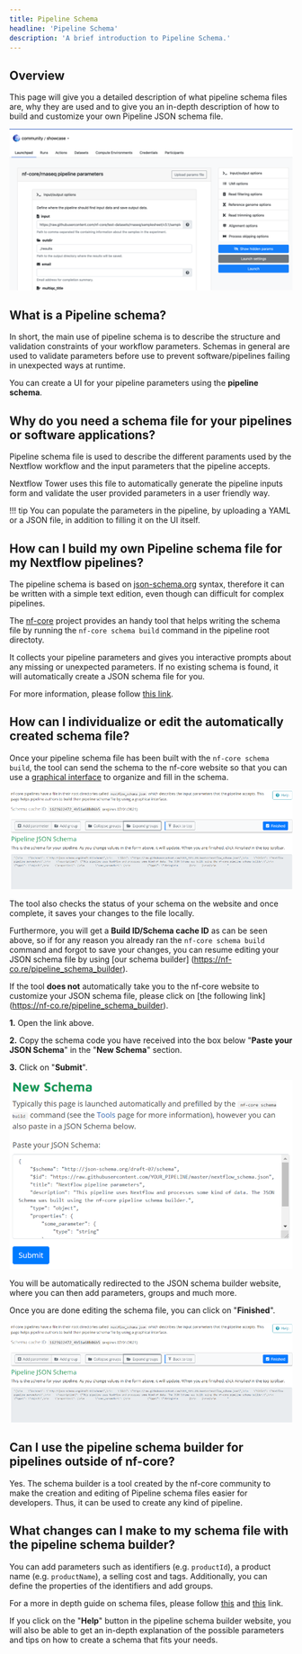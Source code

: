 ```yaml
---
title: Pipeline Schema
headline: 'Pipeline Schema'
description: 'A brief introduction to Pipeline Schema.'
---
```


## Overview

This page will give you a detailed description of what pipeline schema files are, why they are used and to give you an in-depth description of how to build and customize your own Pipeline JSON schema file. 

![](_images/pipeline_schema_form.png)


## What is a Pipeline schema? 

In short, the main use of pipeline schema is to describe the structure and validation constraints of your workflow parameters. Schemas in general are used to validate parameters before use to prevent software/pipelines failing in unexpected ways at runtime. 

You can create a UI for your pipeline parameters using the **pipeline schema**.

## Why do you need a schema file for your pipelines or software applications?

Pipeline schema file is used to describe the different paraments used by the Nextflow workflow and the input parameters that the pipeline accepts.

Nextflow Tower uses this file to automatically generate the pipeline inputs form and validate the user provided parameters in a user friendly way.

!!! tip
    You can populate the parameters in the pipeline, by uploading a YAML or a JSON file, in addition to filling it on the UI itself.

## How can I build my own Pipeline schema file for my Nextflow pipelines?

The pipeline schema is based on [json-schema.org](https://json-schema.org/) syntax, 
therefore it can be written with a simple text edition, even though can difficult for complex pipelines.

The [nf-core](https://nf-co.re/) project provides an handy tool that helps writing the schema 
file by running the `nf-core schema build` command in the pipeline root directoty.

It collects your pipeline parameters and gives you interactive prompts about any missing or unexpected parameters. If no existing schema is found, it will automatically create a JSON schema file for you.

For more information, please follow [this link](https://nf-co.re/tools/#build-a-pipeline-schema).

## How can I individualize or edit the automatically created schema file?

Once your pipeline schema file has been built with the `nf-core schema build`, the tool can send the schema to the nf-core website so that you can use a [graphical interface](https://nf-co.re/pipeline_schema_builder) to organize and fill in the schema. 


![](./_images/pipeline_schema_overview.png)


The tool also checks the status of your schema on the website and once complete, it saves your changes to the file locally. 

Furthermore, you will get a **Build ID/Schema cache ID** as can be seen above, so if for any reason you already ran the `nf-core schema build` command and forgot to save your changes, you can resume editing your JSON schema file by using [our schema builder] (https://nf-co.re/pipeline_schema_builder). 

If the tool **does not** automatically take you to the nf-core website to customize your JSON schema file, please click on [the following link] (https://nf-co.re/pipeline_schema_builder). 

**1.** Open the link above.

**2.** Copy the schema code you have received into the box below "**Paste your JSON Schema**" in the "**New Schema**" section. 

**3.** Click on "**Submit**". 


![](./_images/paste_pipeline_schema.png)

You will be automatically redirected to the JSON schema builder website, where you can then add parameters, groups and much more. 

Once you are done editing the schema file, you can click on "**Finished**". 

![](./_images/paste_pipeline_sample.png)

## Can I use the pipeline schema builder for pipelines outside of nf-core? 

Yes. The schema builder is a tool created by the nf-core community to make the creation and editing of Pipeline schema files easier for developers. Thus, it can be used to create any kind of pipeline. 

## What changes can I make to my schema file with the pipeline schema builder?

You can add parameters such as identifiers (e.g. `productId`), a product name (e.g. `productName`), a selling cost and tags. Additionally, you can define the properties of the identifiers and add groups. 

For a more in depth guide on schema files, please follow [this](https://json-schema.org/learn/getting-started-step-by-step.html) and [this](https://json-schema.org/specification.html) link.


If you click on the "**Help**" button in the pipeline schema builder website, you will also be able to get an in-depth explanation of the possible parameters and tips on how to create a schema that fits your needs. 
